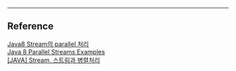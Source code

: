 

---
## Reference
[Java8 Stream의 parallel 처리](https://www.popit.kr/java8-stream%EC%9D%98-parallel-%EC%B2%98%EB%A6%AC/)  
[Java 8 Parallel Streams Examples](https://mkyong.com/java8/java-8-parallel-streams-examples/)  
[[JAVA] Stream, 스트림과 병렬처리](https://ict-nroo.tistory.com/43)  